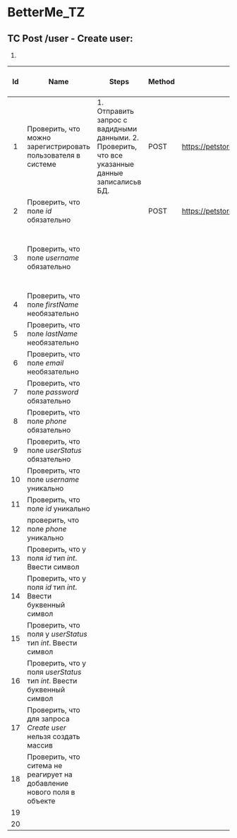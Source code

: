 # BetterMe_TZ
## TC Post /user - Create user:
1. 
| Id  | Name                                                                   | Steps                                                                                           | Method | URL                                 | Headers | Request                                | ER Status Code | ER Response                             | Comment                                                               |
| :-: | ---------------------------------------------------------------------- | ----------------------------------------------------------------------------------------------- | ------ | ----------------------------------- | ------- | -------------------------------------- | -------------- | --------------------------------------- | --------------------------------------------------------------------- |
|  1  | Проверить, что можно зарегистрировать пользователя в системе           | 1. Отправить запрос с вадидными данными. 2. Проверить, что все указанные данные записалисьв БД. | POST   | https://petstore.swagger.io/v2/user |         | [create user](requests.md#create-user) | 200            | [create user](responses.md#create-user) |                                                                       |
|  2  | Проверить, что поле *id* обязательно                                   |                                                                                                 | POST   | https://petstore.swagger.io/v2/user |         | [id required](requests.md#id-required) | 400            | [id required](responses.md#id-required) |                                                                       |
|  3  | Проверить, что поле *username* обязательно                             |                                                                                                 |        |                                     |         |                                        |                |                                         | Значение *usename* обязательно. Так как это значение ключевое для API |
|  4  | Проверить, что поле *firstName* необязательно                          |                                                                                                 |        |                                     |         |                                        |                |                                         |                                                                       |
|  5  | Проверить, что поле *lastName* необязательно                           |                                                                                                 |        |                                     |         |                                        |                |                                         |                                                                       |
|  6  | Проверить, что поле *email* необязательно                              |                                                                                                 |        |                                     |         |                                        |                |                                         |                                                                       |
|  7  | Проверить, что поле *password* обязательно                             |                                                                                                 |        |                                     |         |                                        |                |                                         |                                                                       |
|  8  | Проверить, что поле *phone* обязательно                                |                                                                                                 |        |                                     |         |                                        |                |                                         |                                                                       |
|  9  | Проверить, что поле *userStatus* обязательно                           |                                                                                                 |        |                                     |         |                                        |                |                                         |                                                                       |
| 10  | Проверить, что поле *username* уникально                               |                                                                                                 |        |                                     |         |                                        |                |                                         |                                                                       |
| 11  | Проверить, что поле *id* уникально                                     |                                                                                                 |        |                                     |         |                                        |                |                                         |                                                                       |
| 12  | проверить, что поле  *phone* уникально                                 |                                                                                                 |        |                                     |         |                                        |                |                                         |                                                                       |
| 13  | Проверить, что у поля *id* тип *int*. Ввести символ                    |                                                                                                 |        |                                     |         |                                        |                |                                         |                                                                       |
| 14  | Проверить, что у поля *id* тип *int*. Ввести буквенный символ          |                                                                                                 |        |                                     |         |                                        |                |                                         |                                                                       |
| 15  | Проверить, что поля у *userStatus* тип *int*.  Ввести символ           |                                                                                                 |        |                                     |         |                                        |                |                                         |                                                                       |
| 16  | Проверить, что у поля *userStatus* тип *int*. Ввести буквенный символ  |                                                                                                 |        |                                     |         |                                        |                |                                         |                                                                       |
| 17  | Проверить, что для  запроса *Create user* нельзя создать массив        |                                                                                                 |        |                                     |         |                                        |                |                                         |                                                                       |
| 18  | Проверить, что ситема не реагирует на добавление нового поля в объекте |                                                                                                 |        |                                     |         |                                        |                |                                         |                                                                       |
| 19  |                                                                        |                                                                                                 |        |                                     |         |                                        |                |                                         |                                                                       |
| 20  |                                                                        |                                                                                                 |        |                                     |         |                                        |                |                                         |                                                                       |
